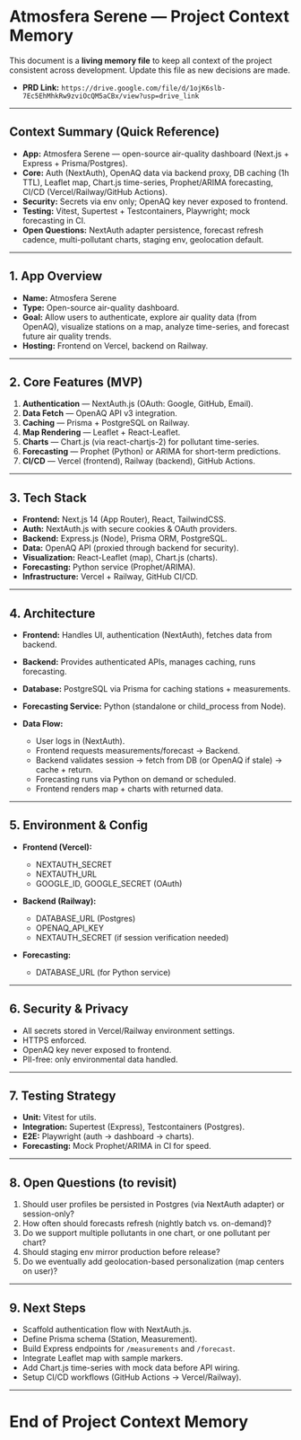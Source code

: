 # Atmosfera Serene — Project Context Memory

This document is a **living memory file** to keep all context of the project consistent across development. Update this file as new decisions are made.

- **PRD Link:** `https://drive.google.com/file/d/1ojK6slb-7Ec5EhMhkRw9zviOcQM5aCBx/view?usp=drive_link`

---

## Context Summary (Quick Reference)

- **App:** Atmosfera Serene — open-source air-quality dashboard (Next.js + Express + Prisma/Postgres).
- **Core:** Auth (NextAuth), OpenAQ data via backend proxy, DB caching (1h TTL), Leaflet map, Chart.js time-series, Prophet/ARIMA forecasting, CI/CD (Vercel/Railway/GitHub Actions).
- **Security:** Secrets via env only; OpenAQ key never exposed to frontend.
- **Testing:** Vitest, Supertest + Testcontainers, Playwright; mock forecasting in CI.
- **Open Questions:** NextAuth adapter persistence, forecast refresh cadence, multi-pollutant charts, staging env, geolocation default.

---

## 1. App Overview

- **Name:** Atmosfera Serene
- **Type:** Open-source air-quality dashboard.
- **Goal:** Allow users to authenticate, explore air quality data (from OpenAQ), visualize stations on a map, analyze time-series, and forecast future air quality trends.
- **Hosting:** Frontend on Vercel, backend on Railway.

---

## 2. Core Features (MVP)

1. **Authentication** — NextAuth.js (OAuth: Google, GitHub, Email).
2. **Data Fetch** — OpenAQ API v3 integration.
3. **Caching** — Prisma + PostgreSQL on Railway.
4. **Map Rendering** — Leaflet + React-Leaflet.
5. **Charts** — Chart.js (via react-chartjs-2) for pollutant time-series.
6. **Forecasting** — Prophet (Python) or ARIMA for short-term predictions.
7. **CI/CD** — Vercel (frontend), Railway (backend), GitHub Actions.

---

## 3. Tech Stack

- **Frontend:** Next.js 14 (App Router), React, TailwindCSS.
- **Auth:** NextAuth.js with secure cookies & OAuth providers.
- **Backend:** Express.js (Node), Prisma ORM, PostgreSQL.
- **Data:** OpenAQ API (proxied through backend for security).
- **Visualization:** React-Leaflet (map), Chart.js (charts).
- **Forecasting:** Python service (Prophet/ARIMA).
- **Infrastructure:** Vercel + Railway, GitHub CI/CD.

---

## 4. Architecture

- **Frontend:** Handles UI, authentication (NextAuth), fetches data from backend.
- **Backend:** Provides authenticated APIs, manages caching, runs forecasting.
- **Database:** PostgreSQL via Prisma for caching stations + measurements.
- **Forecasting Service:** Python (standalone or child_process from Node).
- **Data Flow:**

  - User logs in (NextAuth).
  - Frontend requests measurements/forecast → Backend.
  - Backend validates session → fetch from DB (or OpenAQ if stale) → cache + return.
  - Forecasting runs via Python on demand or scheduled.
  - Frontend renders map + charts with returned data.

---

## 5. Environment & Config

- **Frontend (Vercel):**

  - NEXTAUTH_SECRET
  - NEXTAUTH_URL
  - GOOGLE_ID, GOOGLE_SECRET (OAuth)

- **Backend (Railway):**

  - DATABASE_URL (Postgres)
  - OPENAQ_API_KEY
  - NEXTAUTH_SECRET (if session verification needed)

- **Forecasting:**

  - DATABASE_URL (for Python service)

---

## 6. Security & Privacy

- All secrets stored in Vercel/Railway environment settings.
- HTTPS enforced.
- OpenAQ key never exposed to frontend.
- PII-free: only environmental data handled.

---

## 7. Testing Strategy

- **Unit:** Vitest for utils.
- **Integration:** Supertest (Express), Testcontainers (Postgres).
- **E2E:** Playwright (auth → dashboard → charts).
- **Forecasting:** Mock Prophet/ARIMA in CI for speed.

---

## 8. Open Questions (to revisit)

1. Should user profiles be persisted in Postgres (via NextAuth adapter) or session-only?
2. How often should forecasts refresh (nightly batch vs. on-demand)?
3. Do we support multiple pollutants in one chart, or one pollutant per chart?
4. Should staging env mirror production before release?
5. Do we eventually add geolocation-based personalization (map centers on user)?

---

## 9. Next Steps

- Scaffold authentication flow with NextAuth.js.
- Define Prisma schema (Station, Measurement).
- Build Express endpoints for `/measurements` and `/forecast`.
- Integrate Leaflet map with sample markers.
- Add Chart.js time-series with mock data before API wiring.
- Setup CI/CD workflows (GitHub Actions → Vercel/Railway).

---

# End of Project Context Memory
